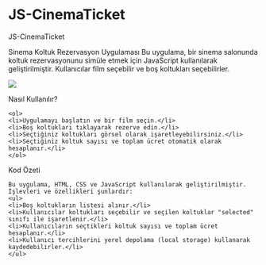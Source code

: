 # JS-CinemaTicket
JS-CinemaTicket

Sinema Koltuk Rezervasyon Uygulaması
Bu uygulama, bir sinema salonunda koltuk rezervasyonunu simüle etmek için JavaScript kullanılarak geliştirilmiştir. Kullanıcılar film seçebilir ve boş koltukları seçebilirler.

<img src="cinemahmet.gif"/>

Nasıl Kullanılır?
````
<ol>
<li>Uygulamayı başlatın ve bir film seçin.</li>
<li>Boş koltukları tıklayarak rezerve edin.</li>
<li>Seçtiğiniz koltukları görsel olarak işaretleyebilirsiniz.</li>
<li>Seçtiğiniz koltuk sayısı ve toplam ücret otomatik olarak hesaplanır.</li>
</ol>
````

Kod Özeti
````
Bu uygulama, HTML, CSS ve JavaScript kullanılarak geliştirilmiştir. İşlevleri ve özellikleri şunlardır:
<ul>
<li>Boş koltukların listesi alınır.</li>
<li>Kullanıcılar koltukları seçebilir ve seçilen koltuklar "selected" sınıfı ile işaretlenir.</li>
<li>Kullanıcıların seçtikleri koltuk sayısı ve toplam ücret hesaplanır.</li>
<li>Kullanıcı tercihlerini yerel depolama (local storage) kullanarak kaydedebilirler.</li>
</ul>
````
